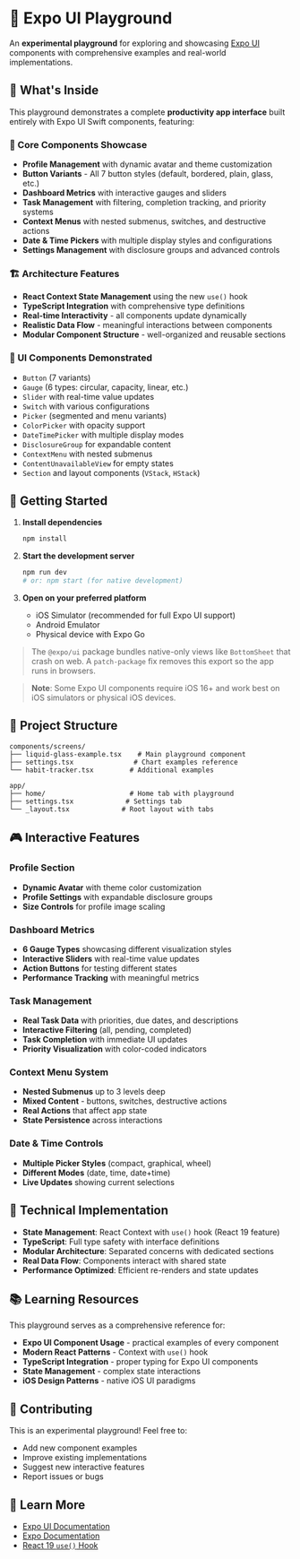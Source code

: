 # 🧪 Expo UI Playground

An **experimental playground** for exploring and showcasing [Expo UI](https://docs.expo.dev/ui/overview/) components with comprehensive examples and real-world implementations.

## 🎯 What's Inside

This playground demonstrates a complete **productivity app interface** built entirely with Expo UI Swift components, featuring:

### 📱 Core Components Showcase

- **Profile Management** with dynamic avatar and theme customization
- **Button Variants** - All 7 button styles (default, bordered, plain, glass, etc.)
- **Dashboard Metrics** with interactive gauges and sliders
- **Task Management** with filtering, completion tracking, and priority systems
- **Context Menus** with nested submenus, switches, and destructive actions
- **Date & Time Pickers** with multiple display styles and configurations
- **Settings Management** with disclosure groups and advanced controls

### 🏗️ Architecture Features

- **React Context State Management** using the new `use()` hook
- **TypeScript Integration** with comprehensive type definitions
- **Real-time Interactivity** - all components update dynamically
- **Realistic Data Flow** - meaningful interactions between components
- **Modular Component Structure** - well-organized and reusable sections

### 🎨 UI Components Demonstrated

- `Button` (7 variants)
- `Gauge` (6 types: circular, capacity, linear, etc.)
- `Slider` with real-time value updates
- `Switch` with various configurations
- `Picker` (segmented and menu variants)
- `ColorPicker` with opacity support
- `DateTimePicker` with multiple display modes
- `DisclosureGroup` for expandable content
- `ContextMenu` with nested submenus
- `ContentUnavailableView` for empty states
- `Section` and layout components (`VStack`, `HStack`)

## 🚀 Getting Started

1. **Install dependencies**

   ```bash
   npm install
   ```

2. **Start the development server**

   ```bash
   npm run dev
   # or: npm start (for native development)
   ```

3. **Open on your preferred platform**
   - iOS Simulator (recommended for full Expo UI support)
   - Android Emulator
   - Physical device with Expo Go

> The `@expo/ui` package bundles native-only views like `BottomSheet` that crash on web. A `patch-package` fix removes this export so the app runs in browsers.

> **Note**: Some Expo UI components require iOS 16+ and work best on iOS simulators or physical iOS devices.

## 📂 Project Structure

```
components/screens/
├── liquid-glass-example.tsx    # Main playground component
├── settings.tsx               # Chart examples reference
└── habit-tracker.tsx         # Additional examples

app/
├── home/                     # Home tab with playground
├── settings.tsx             # Settings tab
└── _layout.tsx             # Root layout with tabs
```

## 🎮 Interactive Features

### Profile Section

- **Dynamic Avatar** with theme color customization
- **Profile Settings** with expandable disclosure groups
- **Size Controls** for profile image scaling

### Dashboard Metrics

- **6 Gauge Types** showcasing different visualization styles
- **Interactive Sliders** with real-time value updates
- **Action Buttons** for testing different states
- **Performance Tracking** with meaningful metrics

### Task Management

- **Real Task Data** with priorities, due dates, and descriptions
- **Interactive Filtering** (all, pending, completed)
- **Task Completion** with immediate UI updates
- **Priority Visualization** with color-coded indicators

### Context Menu System

- **Nested Submenus** up to 3 levels deep
- **Mixed Content** - buttons, switches, destructive actions
- **Real Actions** that affect app state
- **State Persistence** across interactions

### Date & Time Controls

- **Multiple Picker Styles** (compact, graphical, wheel)
- **Different Modes** (date, time, date+time)
- **Live Updates** showing current selections

## 🔧 Technical Implementation

- **State Management**: React Context with `use()` hook (React 19 feature)
- **TypeScript**: Full type safety with interface definitions
- **Modular Architecture**: Separated concerns with dedicated sections
- **Real Data Flow**: Components interact with shared state
- **Performance Optimized**: Efficient re-renders and state updates

## 📚 Learning Resources

This playground serves as a comprehensive reference for:

- **Expo UI Component Usage** - practical examples of every component
- **Modern React Patterns** - Context with `use()` hook
- **TypeScript Integration** - proper typing for Expo UI components
- **State Management** - complex state interactions
- **iOS Design Patterns** - native iOS UI paradigms

## 🤝 Contributing

This is an experimental playground! Feel free to:

- Add new component examples
- Improve existing implementations
- Suggest new interactive features
- Report issues or bugs

## 📖 Learn More

- [Expo UI Documentation](https://docs.expo.dev/ui/overview/)
- [Expo Documentation](https://docs.expo.dev/)
- [React 19 `use()` Hook](https://react.dev/reference/react/use)
